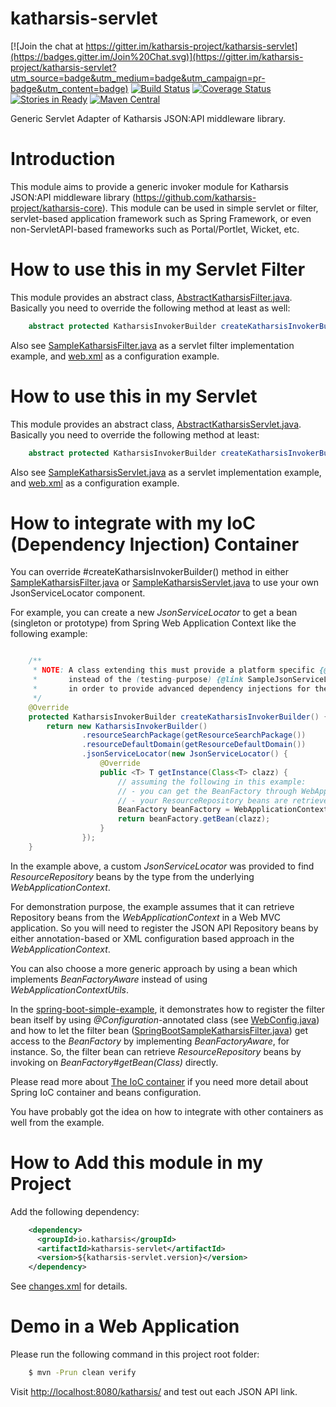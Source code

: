 # katharsis-servlet

[![Join the chat at https://gitter.im/katharsis-project/katharsis-servlet](https://badges.gitter.im/Join%20Chat.svg)](https://gitter.im/katharsis-project/katharsis-servlet?utm_source=badge&utm_medium=badge&utm_campaign=pr-badge&utm_content=badge)
[![Build Status](https://travis-ci.org/katharsis-project/katharsis-servlet.svg?branch=develop)](https://travis-ci.org/katharsis-project/katharsis-servlet)
[![Coverage Status](https://coveralls.io/repos/katharsis-project/katharsis-servlet/badge.svg?branch=develop)](https://coveralls.io/r/katharsis-project/katharsis-servlet?branch=develop)
[![Stories in Ready](https://badge.waffle.io/katharsis-project/katharsis-servlet.png?label=ready&title=Ready)](https://waffle.io/katharsis-project/katharsis-servlet)
[![Maven Central](https://img.shields.io/maven-central/v/io.katharsis/katharsis-servlet.svg)](http://mvnrepository.com/artifact/io.katharsis/katharsis-servlet)

Generic Servlet Adapter of Katharsis JSON:API middleware library.

# Introduction

This module aims to provide a generic invoker module for
Katharsis JSON:API middleware library (https://github.com/katharsis-project/katharsis-core).
This module can be used in simple servlet or filter,
servlet-based application framework such as Spring Framework,
or even non-ServletAPI-based frameworks such as Portal/Portlet, Wicket, etc.

# How to use this in my Servlet Filter

This module provides an abstract class, [AbstractKatharsisFilter.java](src/main/java/io/katharsis/servlet/AbstractKatharsisFilter.java). Basically you need to override the following method at least as well:

```java
    abstract protected KatharsisInvokerBuilder createKatharsisInvokerBuilder();
```

Also see [SampleKatharsisFilter.java](src/main/java/io/katharsis/servlet/SampleKatharsisFilter.java) as a servlet filter implementation example, and [web.xml](src/test/webapp/WEB-INF/web.xml) as a configuration example.

# How to use this in my Servlet

This module provides an abstract class, [AbstractKatharsisServlet.java](src/main/java/io/katharsis/servlet/AbstractKatharsisServlet.java). Basically you need to override the following method at least:

```java
    abstract protected KatharsisInvokerBuilder createKatharsisInvokerBuilder();
```

Also see [SampleKatharsisServlet.java](src/main/java/io/katharsis/servlet/SampleKatharsisServlet.java) as a servlet implementation example, and [web.xml](src/test/webapp/WEB-INF/web.xml) as a configuration example.

# How to integrate with my IoC (Dependency Injection) Container

You can override #createKatharsisInvokerBuilder() method in
either [SampleKatharsisFilter.java](src/main/java/io/katharsis/servlet/SampleKatharsisFilter.java)
or [SampleKatharsisServlet.java](src/main/java/io/katharsis/servlet/SampleKatharsisServlet.java)
to use your own JsonServiceLocator component.

For example, you can create a new *JsonServiceLocator* to get a bean (singleton or prototype)
from Spring Web Application Context like the following example:


```java

    /**
     * NOTE: A class extending this must provide a platform specific {@link JsonServiceLocator}
     *       instead of the (testing-purpose) {@link SampleJsonServiceLocator} below
     *       in order to provide advanced dependency injections for the ResourceRepository beans.
     */
    @Override
    protected KatharsisInvokerBuilder createKatharsisInvokerBuilder() {
        return new KatharsisInvokerBuilder()
                .resourceSearchPackage(getResourceSearchPackage())
                .resourceDefaultDomain(getResourceDefaultDomain())
                .jsonServiceLocator(new JsonServiceLocator() {
                    @Override
                    public <T> T getInstance(Class<T> clazz) {
                        // assuming the following in this example:
                        // - you can get the BeanFactory through WebApplicationContextUtils and servlet context.
                        // - your ResourceRepository beans are retrieved by the type through the BeanFactory.
                        BeanFactory beanFactory = WebApplicationContextUtils.getWebApplicationContext(getServletContext());
                        return beanFactory.getBean(clazz);
                    }
                });
    }

```

In the example above, a custom *JsonServiceLocator* was provided to find *ResourceRepository* beans by the type
from the underlying *WebApplicationContext*.

For demonstration purpose, the example assumes that it can retrieve Repository beans
from the *WebApplicationContext* in a Web MVC application. So you will need to register the JSON API Repository beans
by either annotation-based or XML configuration based approach in the *WebApplicationContext*.

You can also choose a more generic approach by using a bean which implements *BeanFactoryAware*
instead of using *WebApplicationContextUtils*.

In the [spring-boot-simple-example](https://github.com/katharsis-project/katharsis-examples/tree/master/spring-boot-simple-example),
it demonstrates how to register the filter bean itself by using *@Configuration*-annotated class
(see [WebConfig.java](https://github.com/katharsis-project/katharsis-examples/blob/master/spring-boot-simple-example/src/main/java/io/katharsis/example/springboot/simple/WebConfig.java))
and how to let the filter bean ([SpringBootSampleKatharsisFilter.java](https://github.com/katharsis-project/katharsis-examples/blob/master/spring-boot-simple-example/src/main/java/io/katharsis/example/springboot/simple/filter/SpringBootSampleKatharsisFilter.java))
get access to the *BeanFactory* by implementing *BeanFactoryAware*, for instance.
So, the filter bean can retrieve *ResourceRepository* beans by invoking on *BeanFactory#getBean(Class)* directly.

Please read more about [The IoC container](http://docs.spring.io/spring-framework/docs/current/spring-framework-reference/html/beans.html)
if you need more detail about Spring IoC container and beans configuration.

You have probably got the idea on how to integrate with other containers as well from the example.

# How to Add this module in my Project

Add the following dependency:

```xml
    <dependency>
      <groupId>io.katharsis</groupId>
      <artifactId>katharsis-servlet</artifactId>
      <version>${katharsis-servlet.version}</version>
    </dependency>
```

See [changes.xml](changes.xml) for details.

# Demo in a Web Application

Please run the following command in this project root folder:

```bash
    $ mvn -Prun clean verify
```

Visit [http://localhost:8080/katharsis/](http://localhost:8080/katharsis/) and test out each JSON API link.

